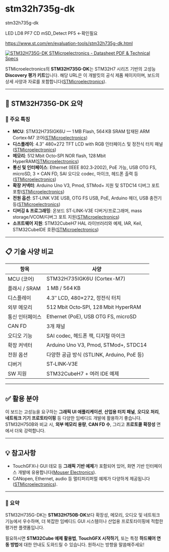 # stm32h735g-dk
stm32h735g-dk

LED LD8 PF7
CD mSD_Detect PF5 <-확인필요

https://www.st.com/en/evaluation-tools/stm32h735g-dk.html

[![STM32H735G-DK STMicroelectronics - Datasheet PDF & Technical Specs](https://tse4.mm.bing.net/th/id/OIP.T8yEtqF77IzZEUvCfWaWPQHaHa?r=0\&pid=Api)](https://partsearch.io/stmicroelectronics/stm32h735g-dk/)

STMicroelectronics의 **STM32H735G-DK**는 STM32H7 시리즈 기반의 고성능 **Discovery 평가 키트**입니다. 해당 URL은 이 개발킷의 공식 제품 페이지이며, 보드의 상세 사양과 자료를 포함합니다([STMicroelectronics][1]).

---

## 🔧 STM32H735G-DK 요약

### 📌 주요 특징

* **MCU**: STM32H735IGK6U — 1 MB Flash, 564 KB SRAM 탑재된 ARM Cortex‑M7 코어([STMicroelectronics][2])
* **디스플레이**: 4.3″ 480×272 TFT LCD with RGB 인터페이스 및 정전식 터치 패널([STMicroelectronics][2])
* **메모리**: 512 Mbit Octo‑SPI NOR flash, 128 Mbit HyperRAM([STMicroelectronics][2])
* **통신 및 인터페이스**: Ethernet (IEEE 802.3‑2002), PoE 가능, USB OTG FS, microSD, 3 × CAN FD, SAI 오디오 codec, 마이크, 헤드폰 출력 등([STMicroelectronics][2])
* **확장 커넥터**: Arduino Uno V3, Pmod, STMod+ 지원 및 STDC14 디버그 포트 포함([STMicroelectronics][2])
* **전원 옵션**: ST‑LINK V3E USB, OTG FS USB, PoE, Arduino 헤더, USB 충전기 등([STMicroelectronics][2])
* **디버깅 & 프로그래밍**: 온보드 ST‑LINK‑V3E 디버거/프로그래머, mass storage/VCOM/디버그 포트 지원([STMicroelectronics][2])
* **소프트웨어 지원**: STM32CubeH7 HAL 라이브러리와 예제, IAR, Keil, STM32CubeIDE 호환([STMicroelectronics][2])

---

## 📋 기술 사양 비교

| 항목         | 사양                                   |
| ---------- | ------------------------------------ |
| MCU (코어)   | STM32H735IGK6U (Cortex-M7)           |
| 플래시 / SRAM | 1 MB / 564 KB                        |
| 디스플레이      | 4.3″ LCD, 480×272, 정전식 터치            |
| 외부 메모리     | 512 Mbit Octo‑SPI, 128 Mbit HyperRAM |
| 통신 인터페이스   | Ethernet (PoE), USB OTG FS, microSD  |
| CAN FD     | 3개 채널                                |
| 오디오 기능     | SAI codec, 헤드폰 잭, 디지털 마이크            |
| 확장 커넥터     | Arduino Uno V3, Pmod, STMod+, STDC14 |
| 전원 옵션      | 다양한 공급 방식 (STLINK, Arduino, PoE 등)   |
| 디버거        | ST‑LINK‑V3E                          |
| SW 지원      | STM32CubeH7 + 여러 IDE 예제              |

---

## ✅ 활용 분야

이 보드는 고성능을 요구하는 **그래픽 UI 애플리케이션**, **산업용 터치 패널**, **오디오 처리**, **네트워크 기기 프로토타이핑** 등 다양한 임베디드 개발에 활용하기 좋습니다. STM32H750B와 비교 시, **외부 메모리 용량**, **CAN FD 수**, 그리고 **프로토콜 확장성** 면에서 더욱 강력합니다.

---

## 💡 참고사항

* TouchGFX나 GUI 데모 등 **그래픽 기반 예제**가 포함되어 있어, 화면 기반 인터페이스 개발에 유용합니다([Mouser Electronics][3]).
* CANopen, Ethernet, audio 등 멀티퍼리퍼럴 예제가 다양하게 제공됩니다([STMicroelectronics][4]).

---

### 🧭 요약

STM32H735G-DK는 **STM32H750B-DK**보다 확장성, 메모리, 오디오 및 네트워크 기능에서 우수하며, 더 복잡한 임베디드 GUI 시스템이나 산업용 프로토타이핑에 적합한 평가판 플랫폼입니다.

필요하시면 **STM32Cube 예제 활용법**, **TouchGFX 시작하기**, 또는 특정 **하드웨어 연동 방법**에 대한 안내도 도와드릴 수 있습니다. 원하시는 방향을 말씀해주세요!

[1]: https://www.st.com/en/evaluation-tools/stm32h735g-dk.html?utm_source=chatgpt.com "STM32H735G-DK - Discovery kit with STM32H735IG MCU"
[2]: https://www.st.com/resource/en/data_brief/stm32h735g-dk.pdf?utm_source=chatgpt.com "STM32H735G-DK - Discovery kit with STM32H735IG MCU"
[3]: https://www.mouser.com/new/stmicroelectronics/stm-stm32h735gdk-discovery-kit/?srsltid=AfmBOopTEhpRpoKxioWT3Ur5E4kKhlqcH4GgMHbLcsskHNnta0HZ3CrB&utm_source=chatgpt.com "STMicroelectronics STM32H735G-DK Discovery Kit"
[4]: https://www.st.com/resource/en/user_manual/um2679-discovery-kit-with-stm32h735ig-mcu-stmicroelectronics.pdf?utm_source=chatgpt.com "UM2679 Discovery kit with STM32H735IG MCU"
